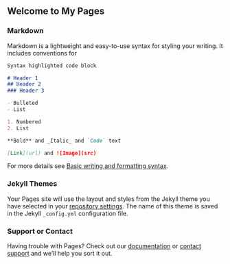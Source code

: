 ## Welcome to My Pages

### Markdown

Markdown is a lightweight and easy-to-use syntax for styling your writing. It includes conventions for

```markdown
Syntax highlighted code block

# Header 1
## Header 2
### Header 3

- Bulleted
- List

1. Numbered
2. List

**Bold** and _Italic_ and `Code` text

[Link](url) and ![Image](src)
```

For more details see [Basic writing and formatting syntax](https://www.guoxiongfei.cn/).

### Jekyll Themes

Your Pages site will use the layout and styles from the Jekyll theme you have selected in your [repository settings](https://www.guoxiongfei.cn/). The name of this theme is saved in the Jekyll `_config.yml` configuration file.

### Support or Contact

Having trouble with Pages? Check out our [documentation](https://www.guoxiongfei.cn) or [contact support](https://www.guoxiongfei.cn/) and we’ll help you sort it out.
